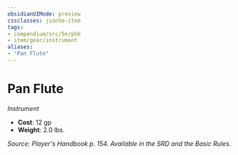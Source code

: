 ```yaml
---
obsidianUIMode: preview
cssclasses: json5e-item
tags:
- compendium/src/5e/phb
- item/gear/instrument
aliases: 
- "Pan Flute"
---
```

# Pan Flute
*Instrument*  

- **Cost**: 12 gp
- **Weight**: 2.0 lbs.

*Source: Player's Handbook p. 154. Available in the SRD and the Basic Rules.*
